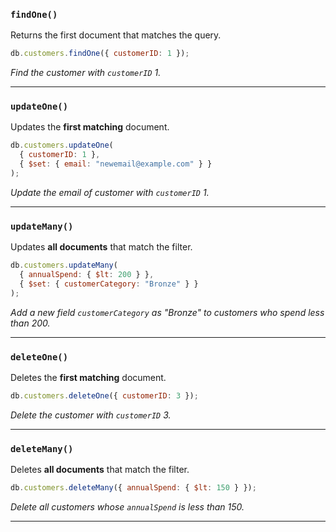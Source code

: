 
### `findOne()`
Returns the first document that matches the query.

```javascript
db.customers.findOne({ customerID: 1 });
```

*Find the customer with `customerID` 1.*

---

### `updateOne()`
Updates the **first matching** document.

```javascript
db.customers.updateOne(
  { customerID: 1 },
  { $set: { email: "newemail@example.com" } }
);
```

*Update the email of customer with `customerID` 1.*

---

### `updateMany()`
Updates **all documents** that match the filter.

```javascript
db.customers.updateMany(
  { annualSpend: { $lt: 200 } },
  { $set: { customerCategory: "Bronze" } }
);
```

*Add a new field `customerCategory` as "Bronze" to customers who spend less than 200.*

---

### `deleteOne()`
Deletes the **first matching** document.

```javascript
db.customers.deleteOne({ customerID: 3 });
```

*Delete the customer with `customerID` 3.*

---

### `deleteMany()`
Deletes **all documents** that match the filter.

```javascript
db.customers.deleteMany({ annualSpend: { $lt: 150 } });
```

*Delete all customers whose `annualSpend` is less than 150.*

---


